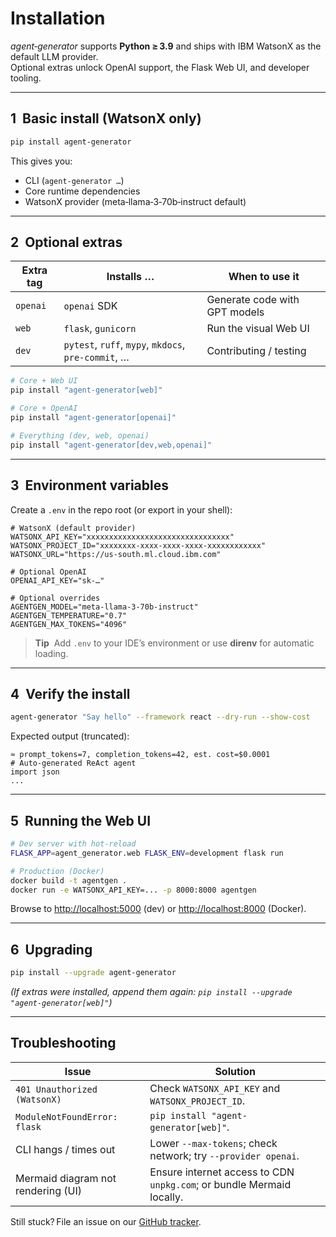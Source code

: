 # Installation

*agent‑generator* supports **Python ≥ 3.9** and ships with IBM WatsonX as the default LLM provider.  
Optional extras unlock OpenAI support, the Flask Web UI, and developer tooling.

---

## 1  Basic install (WatsonX only)

```bash
pip install agent-generator
````

This gives you:

* CLI (`agent-generator …`)
* Core runtime dependencies
* WatsonX provider (meta‑llama‑3‑70b‑instruct default)

---

## 2  Optional extras

| Extra tag | Installs …                                          | When to use it                |
| --------- | --------------------------------------------------- | ----------------------------- |
| `openai`  | `openai` SDK                                        | Generate code with GPT models |
| `web`     | `flask`, `gunicorn`                                 | Run the visual Web UI         |
| `dev`     | `pytest`, `ruff`, `mypy`, `mkdocs`, `pre‑commit`, … | Contributing / testing        |

```bash
# Core + Web UI
pip install "agent-generator[web]"

# Core + OpenAI
pip install "agent-generator[openai]"

# Everything (dev, web, openai)
pip install "agent-generator[dev,web,openai]"
```

---

## 3  Environment variables

Create a `.env` in the repo root (or export in your shell):

```env
# WatsonX (default provider)
WATSONX_API_KEY="xxxxxxxxxxxxxxxxxxxxxxxxxxxxxxxx"
WATSONX_PROJECT_ID="xxxxxxxx-xxxx-xxxx-xxxx-xxxxxxxxxxxx"
WATSONX_URL="https://us-south.ml.cloud.ibm.com"

# Optional OpenAI
OPENAI_API_KEY="sk-…"

# Optional overrides
AGENTGEN_MODEL="meta-llama-3-70b-instruct"
AGENTGEN_TEMPERATURE="0.7"
AGENTGEN_MAX_TOKENS="4096"
```

> **Tip**  Add `.env` to your IDE’s environment or use **direnv** for automatic loading.

---

## 4  Verify the install

```bash
agent-generator "Say hello" --framework react --dry-run --show-cost
```

Expected output (truncated):

```
≈ prompt_tokens=7, completion_tokens=42, est. cost=$0.0001
# Auto‑generated ReAct agent
import json
...
```

---

## 5  Running the Web UI

```bash
# Dev server with hot‑reload
FLASK_APP=agent_generator.web FLASK_ENV=development flask run

# Production (Docker)
docker build -t agentgen .
docker run -e WATSONX_API_KEY=... -p 8000:8000 agentgen
```

Browse to [http://localhost:5000](http://localhost:5000) (dev) or [http://localhost:8000](http://localhost:8000) (Docker).

---

## 6  Upgrading

```bash
pip install --upgrade agent-generator
```

*(If extras were installed, append them again: `pip install --upgrade "agent-generator[web]"`)*

---

## Troubleshooting

| Issue                              | Solution                                                              |
| ---------------------------------- | --------------------------------------------------------------------- |
| `401 Unauthorized (WatsonX)`       | Check `WATSONX_API_KEY` and `WATSONX_PROJECT_ID`.                     |
| `ModuleNotFoundError: flask`       | `pip install "agent-generator[web]"`.                                 |
| CLI hangs / times out              | Lower `--max-tokens`; check network; try `--provider openai`.         |
| Mermaid diagram not rendering (UI) | Ensure internet access to CDN `unpkg.com`; or bundle Mermaid locally. |

Still stuck? File an issue on our [GitHub tracker](https://github.com/ruslanmv/agent-generator/issues).

